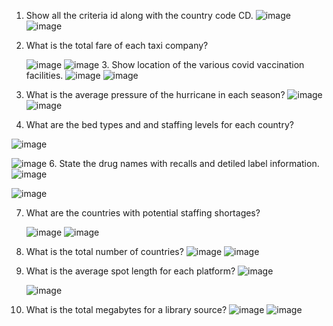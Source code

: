 1. Show all the criteria id along with the country code CD.
![image](https://github.com/KasturiGhosh12/SQLBigQuery-Assignment/assets/154314536/8bda633d-d21b-40c0-bcae-bba91d773c70)
![image](https://github.com/KasturiGhosh12/SQLBigQuery-Assignment/assets/154314536/d2c3a035-70f8-49ed-81c7-8c592067535f)
2. What is the total fare of each taxi company?
  
   ![image](https://github.com/KasturiGhosh12/SQLBigQuery-Assignment/assets/154314536/11ad34be-0ca7-49c5-83f0-e1656e24c3a6)
![image](https://github.com/KasturiGhosh12/SQLBigQuery-Assignment/assets/154314536/d791cf3b-e064-452c-8382-497ace1664b2)
   3. Show location of the various covid vaccination facilities.
      ![image](https://github.com/KasturiGhosh12/SQLBigQuery-Assignment/assets/154314536/08e9421e-8385-4f3c-bb19-9fcc01d86b36)
      ![image](https://github.com/KasturiGhosh12/SQLBigQuery-Assignment/assets/154314536/59b4659d-6b44-4a45-8793-fdc40772139b)
 4. What is the average pressure of the hurricane in each season?
    ![image](https://github.com/KasturiGhosh12/SQLBigQuery-Assignment/assets/154314536/ca43e6c8-7b7c-4489-abbf-366312650e40)
![image](https://github.com/KasturiGhosh12/SQLBigQuery-Assignment/assets/154314536/c0dab51e-4454-4db7-b485-95601908aa34)

5. What are the bed types and and staffing levels for each country?
   
![image](https://github.com/KasturiGhosh12/SQLBigQuery-Assignment/assets/154314536/f1008eb4-e6fb-41a2-b477-4c17a6574bba)

![image](https://github.com/KasturiGhosh12/SQLBigQuery-Assignment/assets/154314536/af9c8f71-fab3-4537-9f9d-a4ad38fe7006)
6. State the drug names with recalls and detiled label information.
![image](https://github.com/KasturiGhosh12/SQLBigQuery-Assignment/assets/154314536/02b2adf5-9339-4d02-b071-b7dfb7e65466)

  
 ![image](https://github.com/KasturiGhosh12/SQLBigQuery-Assignment/assets/154314536/b652bae4-3c72-4f7d-94f4-df4207b99239)

7. What are the countries with potential staffing shortages?

   ![image](https://github.com/KasturiGhosh12/SQLBigQuery-Assignment/assets/154314536/f30f71cb-1b3b-46e0-a730-61ca886a23ba)
![image](https://github.com/KasturiGhosh12/SQLBigQuery-Assignment/assets/154314536/a728f072-6f98-4262-9287-63ee797fe731)
8. What is the total number of countries?
   ![image](https://github.com/KasturiGhosh12/SQLBigQuery-Assignment/assets/154314536/73f4f02e-0e1f-4cb0-9d89-e9e33ee970f3)
![image](https://github.com/KasturiGhosh12/SQLBigQuery-Assignment/assets/154314536/bbf069cd-8526-450d-bcb9-a09b97d872ee)

9. What is the average spot length for each platform?
![image](https://github.com/KasturiGhosh12/SQLBigQuery-Assignment/assets/154314536/15548169-9716-46bc-8a66-1dcf1163911b)

    ![image](https://github.com/KasturiGhosh12/SQLBigQuery-Assignment/assets/154314536/be791068-df55-45c0-9833-062b3928eb52)

10. What is the total megabytes for a library source?
    ![image](https://github.com/KasturiGhosh12/SQLBigQuery-Assignment/assets/154314536/fd0d8bf6-9aeb-48c8-8ec0-385bd096e333)
![image](https://github.com/KasturiGhosh12/SQLBigQuery-Assignment/assets/154314536/5efcf929-061a-490d-9e8c-079076560541)
